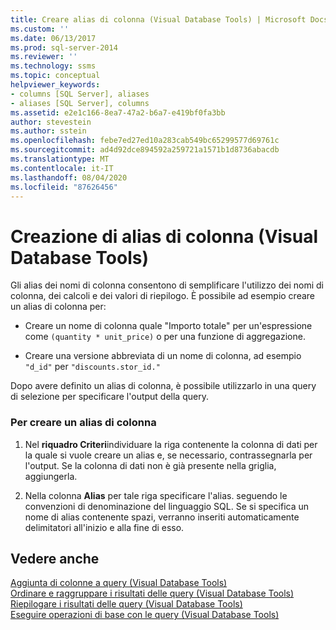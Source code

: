 ```yaml
---
title: Creare alias di colonna (Visual Database Tools) | Microsoft Docs
ms.custom: ''
ms.date: 06/13/2017
ms.prod: sql-server-2014
ms.reviewer: ''
ms.technology: ssms
ms.topic: conceptual
helpviewer_keywords:
- columns [SQL Server], aliases
- aliases [SQL Server], columns
ms.assetid: e2e1c166-8ea7-47a2-b6a7-e419bf0fa3bb
author: stevestein
ms.author: sstein
ms.openlocfilehash: febe7ed27ed10a283cab549bc65299577d69761c
ms.sourcegitcommit: ad4d92dce894592a259721a1571b1d8736abacdb
ms.translationtype: MT
ms.contentlocale: it-IT
ms.lasthandoff: 08/04/2020
ms.locfileid: "87626456"
---
```

# <a name="create-column-aliases-visual-database-tools"></a>Creazione di alias di colonna (Visual Database Tools)
  Gli alias dei nomi di colonna consentono di semplificare l'utilizzo dei nomi di colonna, dei calcoli e dei valori di riepilogo. È possibile ad esempio creare un alias di colonna per:  
  
-   Creare un nome di colonna quale "Importo totale" per un'espressione come `(quantity * unit_price)` o per una funzione di aggregazione.  
  
-   Creare una versione abbreviata di un nome di colonna, ad esempio `"d_id"` per `"discounts.stor_id."`  
  
 Dopo avere definito un alias di colonna, è possibile utilizzarlo in una query di selezione per specificare l'output della query.  
  
### <a name="to-create-a-column-alias"></a>Per creare un alias di colonna  
  
1.  Nel **riquadro Criteri**individuare la riga contenente la colonna di dati per la quale si vuole creare un alias e, se necessario, contrassegnarla per l'output. Se la colonna di dati non è già presente nella griglia, aggiungerla.  
  
2.  Nella colonna **Alias** per tale riga specificare l'alias. seguendo le convenzioni di denominazione del linguaggio SQL. Se si specifica un nome di alias contenente spazi, verranno inseriti automaticamente delimitatori all'inizio e alla fine di esso.  
  
## <a name="see-also"></a>Vedere anche  
 [Aggiunta di colonne a query &#40;Visual Database Tools&#41;](visual-database-tools.md)   
 [Ordinare e raggruppare i risultati delle query &#40;Visual Database Tools&#41;](sort-and-group-query-results-visual-database-tools.md)   
 [Riepilogare i risultati delle query &#40;Visual Database Tools&#41;](summarize-query-results-visual-database-tools.md)   
 [Eseguire operazioni di base con le query &#40;Visual Database Tools&#41;](perform-basic-operations-with-queries-visual-database-tools.md)  
  
  
